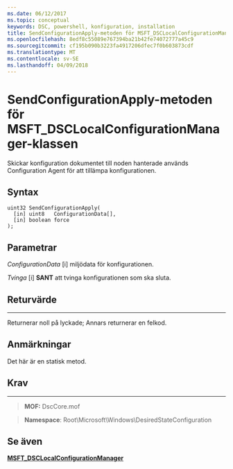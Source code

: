 ```yaml
---
ms.date: 06/12/2017
ms.topic: conceptual
keywords: DSC, powershell, konfiguration, installation
title: SendConfigurationApply-metoden för MSFT_DSCLocalConfigurationManager-klassen
ms.openlocfilehash: 8edf8c55089e767394ba21b42fe74072777a45c9
ms.sourcegitcommit: cf195b090b3223fa4917206dfec7f0b603873cdf
ms.translationtype: MT
ms.contentlocale: sv-SE
ms.lasthandoff: 04/09/2018
---
```

# <a name="sendconfigurationapply-method-of-the-msftdsclocalconfigurationmanager-class"></a>SendConfigurationApply-metoden för MSFT_DSCLocalConfigurationManager-klassen

Skickar konfiguration dokumentet till noden hanterade används Configuration Agent för att tillämpa konfigurationen.

<a name="syntax"></a>Syntax
------

```mof
uint32 SendConfigurationApply(
  [in] uint8   ConfigurationData[],
  [in] boolean force
);
```

<a name="parameters"></a>Parametrar
----------

*ConfigurationData* \[i\] miljödata för konfigurationen.

*Tvinga* \[i\] **SANT** att tvinga konfigurationen som ska sluta.

## <a name="return-value"></a>Returvärde
------------

Returnerar noll på lyckade; Annars returnerar en felkod.

## <a name="remarks"></a>Anmärkningar

Det här är en statisk metod.

## <a name="requirements"></a>Krav
------------
>**MOF:** DscCore.mof

>**Namespace**: Root\Microsoft\Windows\DesiredStateConfiguration


## <a name="see-also"></a>Se även


[**MSFT_DSCLocalConfigurationManager**](msft-dsclocalconfigurationmanager.md)